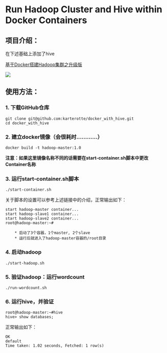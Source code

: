 # Run Hadoop Cluster and Hive within Docker Containers
## 项目介绍：
在下述基础上添加了hive

[基于Docker搭建Hadoop集群之升级版](http://kiwenlau.com/2016/06/12/160612-hadoop-cluster-docker-update/)


![](https://raw.githubusercontent.com/kiwenlau/hadoop-cluster-docker/master/hadoop-cluster-docker.png)

## 使用方法：
### 1. 下载GitHub仓库
```
git clone git@github.com:karterotte/docker_with_hive.git
cd docker_with_hive
```

### 2. 建立docker镜像（会很耗时............）
`docker build -t hadoop-master:1.0`

**注意：如果这里镜像名称不同的话需要在start-container.sh脚本中更改Container名称**

### 3. 运行start-container.sh脚本
`./start-container.sh`

关于脚本的设置可以参考上述链接中的介绍，正常输出如下：
```
start hadoop-master container...
start hadoop-slave1 container...
start hadoop-slave2 container...
root@hadoop-master:~#
```

		* 启动了3个容器，1个master, 2个slave
		* 运行后就进入了hadoop-master容器的/root目录
   
### 4. 启动hadoop
`./start-hadoop.sh`

### 5. 验证hadoop：运行wordcount
`./run-wordcount.sh`

### 6. 运行hive，并验证
```
root@hadoop-master:~#hive
hive> show databases;
```
正常输出如下：
```
OK
default
Time taken: 1.02 seconds, Fetched: 1 row(s)
```


